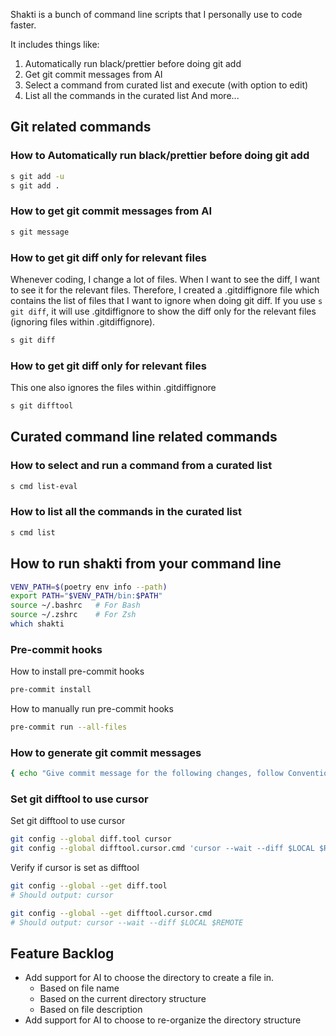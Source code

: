 
Shakti is a bunch of command line scripts that I personally use to code faster.

It includes things like:
1. Automatically run black/prettier before doing git add
2. Get git commit messages from AI
3. Select a command from curated list and execute (with option to edit)
4. List all the commands in the curated list
And more...

## Git related commands
### How to Automatically run black/prettier before doing git add

```bash
s git add -u
s git add .
```

### How to get git commit messages from AI

```bash
s git message
```

### How to get git diff only for relevant files

Whenever coding, I change a lot of files. When I want to see the diff, I want to see it for the relevant files.
Therefore, I created a .gitdiffignore file which contains the list of files that I want to ignore when doing git diff.
If you use `s git diff`, it will use .gitdiffignore to show the diff only for the relevant files (ignoring files within .gitdiffignore).

```bash
s git diff
```

### How to get git diff only for relevant files

This one also ignores the files within .gitdiffignore
```bash
s git difftool
```

## Curated command line related commands
### How to select and run a command from a curated list

```bash
s cmd list-eval
```

### How to list all the commands in the curated list

```bash
s cmd list
```

## How to run shakti from your command line

```bash
VENV_PATH=$(poetry env info --path)
export PATH="$VENV_PATH/bin:$PATH"
source ~/.bashrc   # For Bash
source ~/.zshrc    # For Zsh
which shakti
```

### Pre-commit hooks

How to install pre-commit hooks

```bash
pre-commit install
```

How to manually run pre-commit hooks

```bash
pre-commit run --all-files
```

### How to generate git commit messages

```bash
{ echo "Give commit message for the following changes, follow Conventional Commit guidelines. \n\nHere are examples of couple of commit messages for your reference: \nExample one and two:\n" ; git --no-pager log -2 --pretty=format:"%B"; echo "\n\nAnd now here are the diffs: "; git --no-pager diff --staged } | aichat
```

### Set git difftool to use cursor

Set git difftool to use cursor
```bash
git config --global diff.tool cursor
git config --global difftool.cursor.cmd 'cursor --wait --diff $LOCAL $REMOTE'
```

Verify if cursor is set as difftool
```bash
git config --global --get diff.tool
# Should output: cursor

git config --global --get difftool.cursor.cmd
# Should output: cursor --wait --diff $LOCAL $REMOTE
```

## Feature Backlog
- Add support for AI to choose the directory to create a file in.
    - Based on file name
    - Based on the current directory structure
    - Based on file description
- Add support for AI to choose to re-organize the directory structure